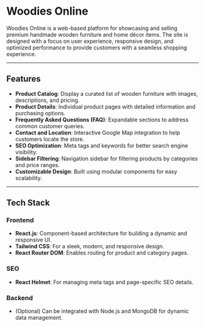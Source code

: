 # Woodies Online

Woodies Online is a web-based platform for showcasing and selling premium handmade wooden furniture and home décor items. The site is designed with a focus on user experience, responsive design, and optimized performance to provide customers with a seamless shopping experience.

---

## Features

- **Product Catalog**: Display a curated list of wooden furniture with images, descriptions, and pricing.
- **Product Details**: Individual product pages with detailed information and purchasing options.
- **Frequently Asked Questions (FAQ)**: Expandable sections to address common customer queries.
- **Contact and Location**: Interactive Google Map integration to help customers locate the store.
- **SEO Optimization**: Meta tags and keywords for better search engine visibility.
- **Sidebar Filtering**: Navigation sidebar for filtering products by categories and price ranges.
- **Customizable Design**: Built using modular components for easy scalability.

---

## Tech Stack

### **Frontend**
- **React.js**: Component-based architecture for building a dynamic and responsive UI.
- **Tailwind CSS**: For a sleek, modern, and responsive design.
- **React Router DOM**: Enables routing for product and category pages.

### **SEO**
- **React Helmet**: For managing meta tags and page-specific SEO details.

### **Backend**
- (Optional) Can be integrated with Node.js and MongoDB for dynamic data management.

